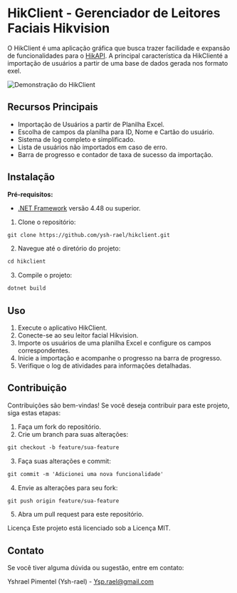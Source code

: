 # HikClient - Gerenciador de Leitores Faciais Hikvision

O HikClient é uma aplicação gráfica que busca trazer facilidade e expansão de funcionalidades para o [HikAPI](https://github.com/ysh-rael/HikAPI/). A principal característica da HikClienté  a importação de usuários a partir de uma base de dados gerada nos formato exel.

![Demonstração do HikClient](link-para-uma-imagem.gif)

## Recursos Principais

- Importação de Usuários a partir de Planilha Excel.
- Escolha de campos da planilha para ID, Nome e Cartão do usuário.
- Sistema de log completo e simplificado.
- Lista de usuários não importados em caso de erro.
- Barra de progresso e contador de taxa de sucesso da importação.

## Instalação

**Pré-requisitos:**

- [.NET Framework](https://dotnet.microsoft.com/download/dotnet-framework) versão 4.48 ou superior.

1. Clone o repositório:

```markdown
git clone https://github.com/ysh-rael/hikclient.git


```

2. Navegue até o diretório do projeto:
```markdown
cd hikclient


```

3. Compile o projeto:
```markdown
dotnet build


```

## Uso
1. Execute o aplicativo HikClient.
2. Conecte-se ao seu leitor facial Hikvision.
3. Importe os usuários de uma planilha Excel e configure os campos correspondentes.
4. Inicie a importação e acompanhe o progresso na barra de progresso.
5. Verifique o log de atividades para informações detalhadas.


## Contribuição
Contribuições são bem-vindas! Se você deseja contribuir para este projeto, siga estas etapas:

1. Faça um fork do repositório.
2. Crie um branch para suas alterações:
```markdown
git checkout -b feature/sua-feature


```
3. Faça suas alterações e commit:
```markdown
git commit -m 'Adicionei uma nova funcionalidade'


```
4. Envie as alterações para seu fork:
```markdown
git push origin feature/sua-feature


```
5. Abra um pull request para este repositório.

Licença
Este projeto está licenciado sob a Licença MIT.

## Contato
Se você tiver alguma dúvida ou sugestão, entre em contato:

Yshrael Pimentel (Ysh-rael) - Ysp.rael@gmail.com









